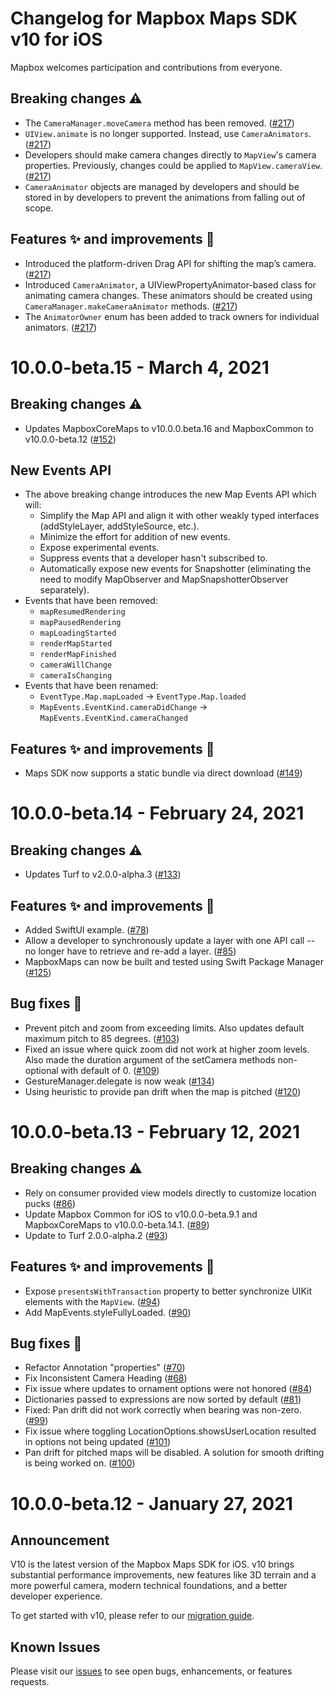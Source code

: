 # Changelog for Mapbox Maps SDK v10 for iOS

Mapbox welcomes participation and contributions from everyone.
## Breaking changes ⚠️
* The `CameraManager.moveCamera` method has been removed. ([#217](https://github.com/mapbox/mapbox-maps-ios/pull/217))
* `UIView.animate` is no longer supported. Instead, use `CameraAnimators`. ([#217](https://github.com/mapbox/mapbox-maps-ios/pull/217))
* Developers should make camera changes directly to `MapView`'s camera properties. Previously, changes could be applied to `MapView.cameraView`. ([#217](https://github.com/mapbox/mapbox-maps-ios/pull/217))
* `CameraAnimator` objects are managed by developers and should be stored in by developers to prevent the animations from falling out of scope. 

## Features ✨ and improvements 🏁
* Introduced the platform-driven Drag API for shifting the map’s camera.  ([#217](https://github.com/mapbox/mapbox-maps-ios/pull/217))
* Introduced `CameraAnimator`, a UIViewPropertyAnimator-based class for animating camera changes. These animators should be created using `CameraManager.makeCameraAnimator` methods. ([#217](https://github.com/mapbox/mapbox-maps-ios/pull/217))
* The `AnimatorOwner` enum has been added to track owners for individual animators. ([#217](https://github.com/mapbox/mapbox-maps-ios/pull/217))


# 10.0.0-beta.15 - March 4, 2021

## Breaking changes ⚠️
* Updates MapboxCoreMaps to v10.0.0.beta.16 and MapboxCommon to v10.0.0-beta.12 ([#152](https://github.com/mapbox/mapbox-maps-ios/pull/152))

## New Events API
* The above breaking change introduces the new Map Events API which will:
    * Simplify the Map API and align it with other weakly typed interfaces (addStyleLayer, addStyleSource, etc.).
    * Minimize the effort for addition of new events.
    * Expose experimental events.
    * Suppress events that a developer hasn't subscribed to.
    * Automatically expose new events for Snapshotter (eliminating the need to modify MapObserver and MapSnapshotterObserver separately).
* Events that have been removed:
    * `mapResumedRendering`
    * `mapPausedRendering`
    * `mapLoadingStarted`
    * `renderMapStarted` 
    * `renderMapFinished`
    * `cameraWillChange`
    * `cameraIsChanging`
* Events that have been renamed:
    * `EventType.Map.mapLoaded` -> `EventType.Map.loaded`
    * `MapEvents.EventKind.cameraDidChange` -> `MapEvents.EventKind.cameraChanged`

## Features ✨ and improvements 🏁
* Maps SDK now supports a static bundle via direct download ([#149](https://github.com/mapbox/mapbox-maps-ios/pull/149))

# 10.0.0-beta.14 - February 24, 2021

## Breaking changes ⚠️
* Updates Turf to v2.0.0-alpha.3 ([#133](https://github.com/mapbox/mapbox-maps-ios/pull/133))

## Features ✨ and improvements 🏁
* Added SwiftUI example. ([#78](https://github.com/mapbox/mapbox-maps-ios/pull/78))
* Allow a developer to synchronously update a layer with one API call -- no longer have to retrieve and re-add a layer. ([#85](https://github.com/mapbox/mapbox-maps-ios/pull/85))
* MapboxMaps can now be built and tested using Swift Package Manager ([#125](https://github.com/mapbox/mapbox-maps-ios/pull/125))

## Bug fixes 🐞
* Prevent pitch and zoom from exceeding limits. Also updates default maximum pitch to 85 degrees. ([#103](https://github.com/mapbox/mapbox-maps-ios/pull/103))
* Fixed an issue where quick zoom did not work at higher zoom levels. Also made the duration argument of the setCamera methods non-optional with default of 0. ([#109](https://github.com/mapbox/mapbox-maps-ios/pull/109))
* GestureManager.delegate is now weak ([#134](https://github.com/mapbox/mapbox-maps-ios/pull/134))
* Using heuristic to provide pan drift when the map is pitched ([#120](https://github.com/mapbox/mapbox-maps-ios/pull/120))

# 10.0.0-beta.13 - February 12, 2021

## Breaking changes ⚠️
* Rely on consumer provided view models directly to customize location pucks  ([#86](https://github.com/mapbox/mapbox-maps-ios/pull/86))
* Update Mapbox Common for iOS to v10.0.0-beta.9.1 and MapboxCoreMaps to v10.0.0-beta.14.1. ([#89](https://github.com/mapbox/mapbox-maps-ios/pull/89))
* Update to Turf 2.0.0-alpha.2 ([#93](https://github.com/mapbox/mapbox-maps-ios/pull/93))

## Features ✨ and improvements 🏁
* Expose `presentsWithTransaction` property to better synchronize UIKit elements with the `MapView`. ([#94](https://github.com/mapbox/mapbox-maps-ios/pull/94))
* Add MapEvents.styleFullyLoaded.  ([#90](https://github.com/mapbox/mapbox-maps-ios/pull/90))


## Bug fixes 🐞
* Refactor Annotation "properties" ([#70](https://github.com/mapbox/mapbox-maps-ios/pull/70))
* Fix Inconsistent Camera Heading ([#68](https://github.com/mapbox/mapbox-maps-ios/pull/68))
* Fix issue where updates to ornament options were not honored ([#84](https://github.com/mapbox/mapbox-maps-ios/pull/84))
* Dictionaries passed to expressions are now sorted by default ([#81](https://github.com/mapbox/mapbox-maps-ios/pull/81))
* Fixed: Pan drift did not work correctly when bearing was non-zero. ([#99](https://github.com/mapbox/mapbox-maps-ios/pull/99))
* Fix issue where toggling LocationOptions.showsUserLocation resulted in options not being updated ([#101](https://github.com/mapbox/mapbox-maps-ios/pull/101))
* Pan drift for pitched maps will be disabled. A solution for smooth drifting is being worked on. ([#100](https://github.com/mapbox/mapbox-maps-ios/pull/100))


# 10.0.0-beta.12 - January 27, 2021

## Announcement

V10 is the latest version of the Mapbox Maps SDK for iOS. v10 brings substantial performance improvements, new features like 3D terrain and a more powerful camera, modern technical foundations, and a better developer experience.

To get started with v10, please refer to our [migration guide](https://docs.mapbox.com/ios/beta/maps/guides/migrate-to-v10/).

## Known Issues

Please visit our [issues](https://github.com/mapbox/mapbox-maps-ios/issues) to see open bugs, enhancements, or features requests.
